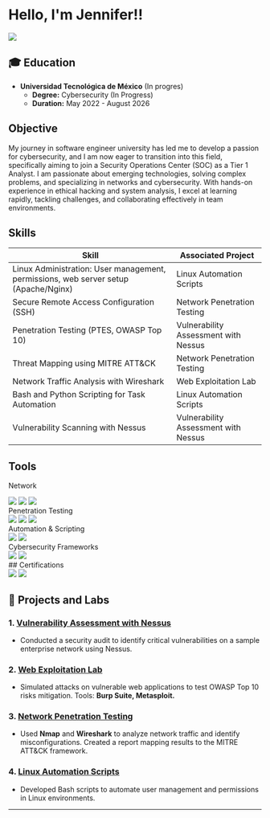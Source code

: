 # Hello, I'm Jennifer!! 
<a href="https://www.linkedin.com/in/jennifer-carrillo-6ba347265"><img src="https://img.shields.io/badge/-LinkedIn-0072b1?&style=for-the-badge&logo=linkedin&logoColor=white" /></a>



## 🎓 Education  

- **Universidad Tecnológica de México**  (In progres)
  - **Degree:** Cybersecurity (In Progress)  
  - **Duration:** May 2022 - August 2026
 

## Objective

My journey in software engineer university has led me to develop a passion for cybersecurity, and I am now eager to transition into this field, specifically aiming to join a Security Operations Center (SOC) as a Tier 1 Analyst. I am passionate about emerging technologies, solving complex problems, and specializing in networks and cybersecurity. With hands-on experience in ethical hacking and system analysis, I excel at learning rapidly, tackling challenges, and collaborating effectively in team environments.

## Skills


| Skill                                         | Associated Project         |
|-----------------------------------------------|----------------------------|
| Linux Administration: User management, permissions, web server setup (Apache/Nginx) | Linux Automation Scripts|
| Secure Remote Access Configuration (SSH)      | Network Penetration Testing|
| Penetration Testing (PTES, OWASP Top 10)      | Vulnerability Assessment with Nessus|
| Threat Mapping using MITRE ATT&CK              | Network Penetration Testing|
| Network Traffic Analysis with Wireshark        | Web Exploitation Lab|
| Bash and Python Scripting for Task Automation | Linux Automation Scripts|
|  Vulnerability Scanning with Nessus           | Vulnerability Assessment with Nessus |

## Tools

Network
<div> <img src="https://img.shields.io/badge/-Wireshark-1679A7?&style=for-the-badge&logo=Wireshark&logoColor=white" /> <img src="https://img.shields.io/badge/-Nmap-4682B4?&style=for-the-badge&logo=Nmap&logoColor=white" /> <img src="https://img.shields.io/badge/-Nessus-00A1E0?&style=for-the-badge&logo=Tenable&logoColor=white" /> </div>
Penetration Testing
<div> <img src="https://img.shields.io/badge/-Kali_Linux-557C94?&style=for-the-badge&logo=Kali%20Linux&logoColor=white" /> <img src="https://img.shields.io/badge/-Metasploit-2D2D2D?&style=for-the-badge&logo=Metasploit&logoColor=white" /> <img src="https://img.shields.io/badge/-Burp_Suite-FF5722?&style=for-the-badge&logo=PortSwigger&logoColor=white" /> </div>
Automation & Scripting
<div> <img src="https://img.shields.io/badge/-Python-3776AB?&style=for-the-badge&logo=Python&logoColor=white" /> <img src="https://img.shields.io/badge/-Bash_Scripting-4EAA25?&style=for-the-badge&logo=GNU%20Bash&logoColor=white" /> </div>
Cybersecurity Frameworks
<div> <img src="https://img.shields.io/badge/-MITRE_ATT&CK-333333?&style=for-the-badge&logoColor=white" /> <img src="https://img.shields.io/badge/-OWASP_Top_10-000000?&style=for-the-badge&logo=OWASP&logoColor=white" /> </div>
## Certifications
<div> <img src="https://img.shields.io/badge/-CCNA%20Introduction%20to%20Networks-1572B6?&style=for-the-badge&logo=Cisco&logoColor=white" /> <img src="https://img.shields.io/badge/-Certified%20Ethical%20Hacking%20Professional%20(CEHPC)-FF5733?&style=for-the-badge&logo=Hack%20The%20Box&logoColor=white" /> </div>

## 📂 Projects and Labs  

### 1. **[Vulnerability Assessment with Nessus](#)**  
- Conducted a security audit to identify critical vulnerabilities on a sample enterprise network using Nessus.  

### 2. **[Web Exploitation Lab](#)**  
- Simulated attacks on vulnerable web applications to test OWASP Top 10 risks mitigation. Tools: **Burp Suite, Metasploit.**  

### 3. **[Network Penetration Testing](#)**  
- Used **Nmap** and **Wireshark** to analyze network traffic and identify misconfigurations. Created a report mapping results to the MITRE ATT&CK framework.  

### 4. **[Linux Automation Scripts](#)**  
- Developed Bash scripts to automate user management and permissions in Linux environments.  

---

